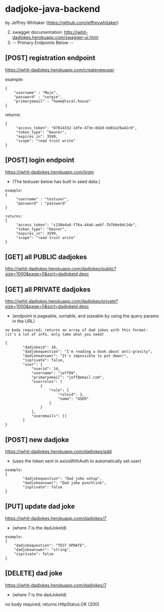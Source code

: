 # dadjoke-java-backend
by Jeffrey Whitaker (https://github.com/jeffreywhitaker)

 2) swagger documentation: http://jwhit-dadjokes.herokuapp.com/swagger-ui.html
 3) -- Primary Endpoints Below --

## [POST] registration endpoint
https://jwhit-dadjokes.herokuapp.com/createnewuser

example:
```
{
    "username" : "Mojo",
    "password" : "corgie",
    "primaryemail" : "home@local.house"
}
```

returns:
```
{
     "access_token": "87014332-1dfe-473e-8d2d-bd81e29a42c9",
     "token_type": "bearer",
     "expires_in": 3599,
     "scope": "read trust write"
}
```

## [POST] login endpoint
https://jwhit-dadjokes.herokuapp.com/login
* (The testuser below has built in seed data.)

```
example:
{
     "username" : "testuser",
     "password" : "password"
}
```

```
returns:
{
     "access_token": "c238e4ad-f76a-44a6-aebf-7b7b6e9dc2de",
     "token_type": "bearer",
     "expires_in": 3599,
     "scope": "read trust write"
}
```

## [GET] all PUBLIC dadjokes
http://jwhit-dadjokes.herokuapp.com/dadjokes/public?size=1000&page=0&sort=dadjokeid,desc
## [GET] all PRIVATE dadjokes
http://jwhit-dadjokes.herokuapp.com/dadjokes/private?size=1000&page=0&sort=dadjokeid,desc
* (endpoint is pageable, sortable, and sizeable by using the query params in the URL)

```
no body required; returns an array of dad jokes with this format:
(it's a lot of info, only take what you need)

{
        "dadjokeid": 18,
        "dadjokequestion": "I'm reading a book about anti-gravity",
        "dadjokeanswer": "It's impossible to put down!",
        "isprivate": false,
        "user": {
            "userid": 14,
            "username": "jeff99",
            "primaryemail": "jeff@email.com",
            "userroles": [
                {
                    "role": {
                        "roleid": 2,
                        "name": "USER"
                    }
                }
            ],
            "useremails": []
        }
}
```

## [POST] new dadjoke
https://jwhit-dadjokes.herokuapp.com/dadjokes/add
* (uses the token sent in axiosWithAuth to automatically set user)

```
example:
{
        "dadjokequestion": "Dad joke setup",
        "dadjokeanswer": "Dad joke punchline",
        "isprivate": false
}
```


## [PUT] update dad joke
https://jwhit-dadjokes.herokuapp.com/dadjokes/7
* (where 7 is the dadJokeId)

```
example:
{
    "dadjokequestion": "TEST UPDATE",
    "dadjokeanswer": "string",
    "isprivate": false
}
```

## [DELETE] dad joke
https://jwhit-dadjokes.herokuapp.com/dadjokes/7
* (where 7 is the dadJokeId)

no body required; returns HttpStatus.OK (200)